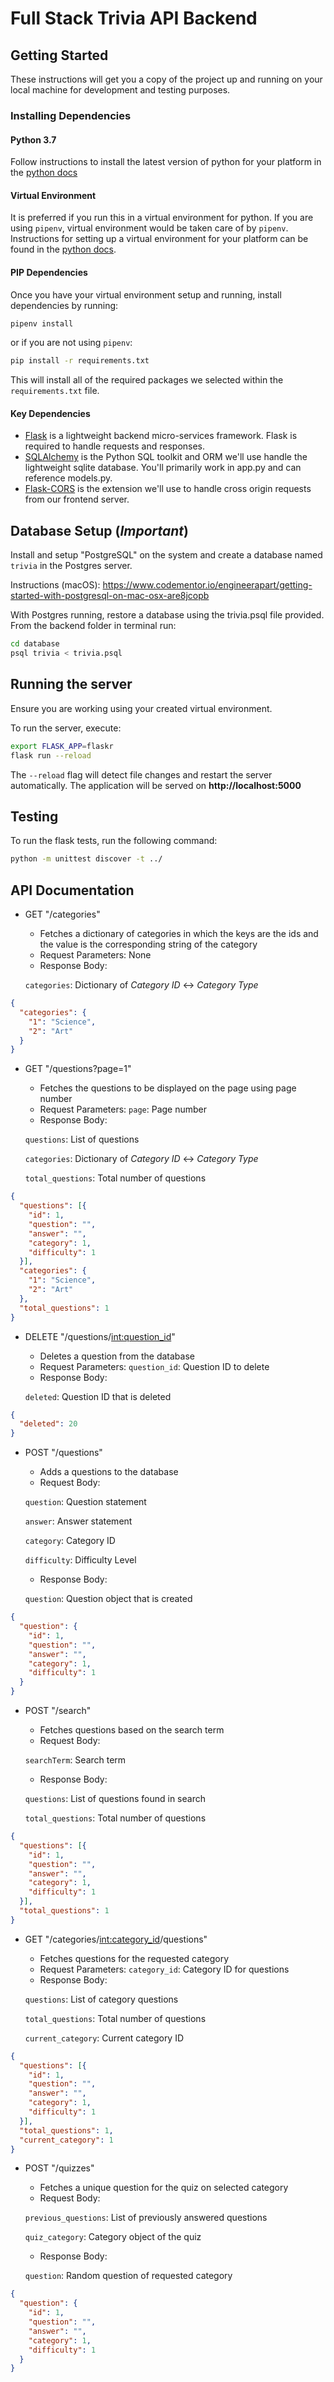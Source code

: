 # Full Stack Trivia API Backend

## Getting Started

These instructions will get you a copy of the project up and running on your local machine for development and testing
purposes.

### Installing Dependencies

#### Python 3.7

Follow instructions to install the latest version of python for your platform in the
[python docs](https://docs.python.org/3/using/unix.html#getting-and-installing-the-latest-version-of-python)

#### Virtual Environment

It is preferred if you run this in a virtual environment for python. If you are using `pipenv`, virtual environment
would be taken care of by `pipenv`. Instructions for setting up a virtual environment for your platform can be found in
the [python docs](https://packaging.python.org/guides/installing-using-pip-and-virtual-environments/).

#### PIP Dependencies

Once you have your virtual environment setup and running, install dependencies by running:

```bash
pipenv install
```
or if you are not using `pipenv`:
```bash
pip install -r requirements.txt
```

This will install all of the required packages we selected within the `requirements.txt` file.

#### Key Dependencies

- [Flask](http://flask.pocoo.org/)  is a lightweight backend micro-services framework. Flask is required to handle
requests and responses.
- [SQLAlchemy](https://www.sqlalchemy.org/) is the Python SQL toolkit and ORM we'll use handle the lightweight sqlite
database. You'll primarily work in app.py and can reference models.py.
- [Flask-CORS](https://flask-cors.readthedocs.io/en/latest/#) is the extension we'll use to handle cross origin requests
from our frontend server.

## Database Setup (_Important_)
Install and setup "PostgreSQL" on the system and create a database named `trivia` in the Postgres server.

Instructions (macOS): https://www.codementor.io/engineerapart/getting-started-with-postgresql-on-mac-osx-are8jcopb

With Postgres running, restore a database using the trivia.psql file provided. From the backend folder in terminal run:
```bash
cd database
psql trivia < trivia.psql
```

## Running the server

Ensure you are working using your created virtual environment.

To run the server, execute:
```bash
export FLASK_APP=flaskr
flask run --reload
```

The `--reload` flag will detect file changes and restart the server automatically.
The application will be served on **http://localhost:5000**

## Testing

To run the flask tests, run the following command:
```bash
python -m unittest discover -t ../
```

## API Documentation
* GET "/categories"
    - Fetches a dictionary of categories in which the keys are the ids and the value is the corresponding string of the category
    - Request Parameters: None
    - Response Body:
    
    `categories`: Dictionary of *Category ID* <-> *Category Type*
```json
{
  "categories": {
    "1": "Science",
    "2": "Art"
  } 
}
```

* GET "/questions?page=1"
    - Fetches the questions to be displayed on the page using page number
    - Request Parameters: `page`: Page number
    - Response Body:

    `questions`: List of questions

    `categories`: Dictionary of *Category ID* <-> *Category Type*

    `total_questions`: Total number of  questions
```json
{
  "questions": [{
    "id": 1,
    "question": "",
    "answer": "",
    "category": 1,
    "difficulty": 1
  }],
  "categories": {
    "1": "Science",
    "2": "Art"
  },
  "total_questions": 1
}
```

* DELETE "/questions/<int:question_id>"
    - Deletes a question from the database
    - Request Parameters: `question_id`: Question ID to delete
    - Response Body:

    `deleted`: Question ID that is deleted
```json
{
  "deleted": 20
}
```

* POST "/questions"
    - Adds a questions to the database
    - Request Body:
    
    `question`: Question statement
    
    `answer`: Answer statement
    
    `category`: Category ID
    
    `difficulty`: Difficulty Level
    - Response Body:
    
    `question`: Question object that is created
```json
{
  "question": {
    "id": 1,
    "question": "",
    "answer": "",
    "category": 1,
    "difficulty": 1
  }
}
```

* POST "/search"
    - Fetches questions based on the search term
    - Request Body:
    
    `searchTerm`: Search term
    - Response Body:
    
    `questions`: List of questions found in search
    
    `total_questions`: Total number of  questions
```json
{
  "questions": [{
    "id": 1,
    "question": "",
    "answer": "",
    "category": 1,
    "difficulty": 1
  }],
  "total_questions": 1
}
```

* GET "/categories/<int:category_id>/questions"
    - Fetches questions for the requested category
    - Request Parameters: `category_id`: Category ID for questions
    - Response Body:

    `questions`: List of category questions

    `total_questions`: Total number of  questions
    
    `current_category`: Current category ID
```json
{
  "questions": [{
    "id": 1,
    "question": "",
    "answer": "",
    "category": 1,
    "difficulty": 1
  }],
  "total_questions": 1,
  "current_category": 1
}
```

* POST "/quizzes"
    - Fetches a unique question for the quiz on selected category
    - Request Body:
    
    `previous_questions`: List of previously answered questions

    `quiz_category`: Category object of the quiz
    - Response Body:
    
    `question`: Random question of requested category
```json
{
  "question": {
    "id": 1,
    "question": "",
    "answer": "",
    "category": 1,
    "difficulty": 1
  }
}
```
